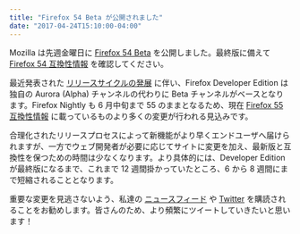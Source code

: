 ```yaml
---
title: "Firefox 54 Beta が公開されました"
date: "2017-04-24T15:10:00-04:00"
---
```

Mozilla は先週金曜日に [Firefox 54 Beta](https://www.mozilla.org/firefox/channel/desktop/) を公開しました。最終版に備えて [Firefox 54 互換性情報](https://www.fxsitecompat.com/ja/versions/54/) を確認してください。

最近発表された [リリースサイクルの発展](https://hacks.mozilla.org/2017/04/simplifying-firefox-release-channels/) に伴い、Firefox Developer Edition は独自の Aurora (Alpha) チャンネルの代わりに Beta チャンネルがベースとなります。Firefox Nightly も 6 月中旬まで 55 のままとなるため、現在 [Firefox 55 互換性情報](https://www.fxsitecompat.com/ja/versions/55/) に載っているものより多くの変更が行われる見込みです。

合理化されたリリースプロセスによって新機能がより早くエンドユーザへ届けられますが、一方でウェブ開発者が必要に応じてサイトに変更を加え、最新版と互換性を保つための時間は少なくなります。より具体的には、Developer Edition が最終版になるまで、これまで 12 週間掛かっていたところ、6 から 8 週間にまで短縮されることとなります。

重要な変更を見逃さないよう、私達の [ニュースフィード](https://www.fxsitecompat.com/ja/index.xml) や [Twitter](https://twitter.com/FxSiteCompat) を購読されることをお勧めします。皆さんのため、より頻繁にツイートしていきたいと思います！
